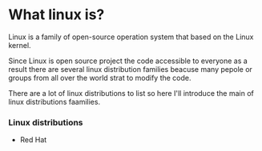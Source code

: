 # What linux is?

Linux is a family of open-source operation system 
that based on the Linux kernel.

Since Linux is open source project the code accessible to everyone
as a result there are several linux distribution families
beacuse many pepole or groups from all over the world strat to modify the code.

There are a lot of linux distributions to list
so here I'll introduce the main of linux distributions faamilies.

### Linux distributions
* Red Hat 
